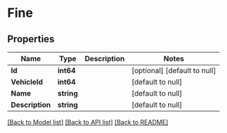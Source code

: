 # Fine

## Properties
Name | Type | Description | Notes
------------ | ------------- | ------------- | -------------
**Id** | **int64** |  | [optional] [default to null]
**VehicleId** | **int64** |  | [default to null]
**Name** | **string** |  | [default to null]
**Description** | **string** |  | [default to null]

[[Back to Model list]](../README.md#documentation-for-models) [[Back to API list]](../README.md#documentation-for-api-endpoints) [[Back to README]](../README.md)


